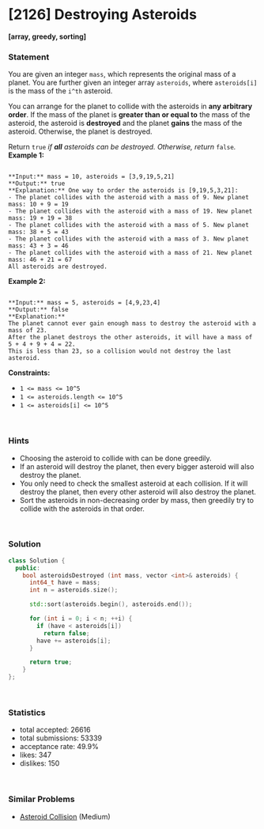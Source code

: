 # [2126] Destroying Asteroids

**[array, greedy, sorting]**

### Statement

You are given an integer `mass`, which represents the original mass of a planet. You are further given an integer array `asteroids`, where `asteroids[i]` is the mass of the `i^th` asteroid.

You can arrange for the planet to collide with the asteroids in **any arbitrary order**. If the mass of the planet is **greater than or equal to** the mass of the asteroid, the asteroid is **destroyed** and the planet **gains** the mass of the asteroid. Otherwise, the planet is destroyed.

Return `true` *if **all** asteroids can be destroyed. Otherwise, return* `false`*.*
**Example 1:**

```

**Input:** mass = 10, asteroids = [3,9,19,5,21]
**Output:** true
**Explanation:** One way to order the asteroids is [9,19,5,3,21]:
- The planet collides with the asteroid with a mass of 9. New planet mass: 10 + 9 = 19
- The planet collides with the asteroid with a mass of 19. New planet mass: 19 + 19 = 38
- The planet collides with the asteroid with a mass of 5. New planet mass: 38 + 5 = 43
- The planet collides with the asteroid with a mass of 3. New planet mass: 43 + 3 = 46
- The planet collides with the asteroid with a mass of 21. New planet mass: 46 + 21 = 67
All asteroids are destroyed.

```

**Example 2:**

```

**Input:** mass = 5, asteroids = [4,9,23,4]
**Output:** false
**Explanation:** 
The planet cannot ever gain enough mass to destroy the asteroid with a mass of 23.
After the planet destroys the other asteroids, it will have a mass of 5 + 4 + 9 + 4 = 22.
This is less than 23, so a collision would not destroy the last asteroid.
```

**Constraints:**
* `1 <= mass <= 10^5`
* `1 <= asteroids.length <= 10^5`
* `1 <= asteroids[i] <= 10^5`


<br />

### Hints

- Choosing the asteroid to collide with can be done greedily.
- If an asteroid will destroy the planet, then every bigger asteroid will also destroy the planet.
- You only need to check the smallest asteroid at each collision. If it will destroy the planet, then every other asteroid will also destroy the planet.
- Sort the asteroids in non-decreasing order by mass, then greedily try to collide with the asteroids in that order.

<br />

### Solution

```cpp
class Solution {
  public:
    bool asteroidsDestroyed (int mass, vector <int>& asteroids) {
      int64_t have = mass;
      int n = asteroids.size();

      std::sort(asteroids.begin(), asteroids.end());

      for (int i = 0; i < n; ++i) {
        if (have < asteroids[i])
          return false;
        have += asteroids[i];
      }

      return true;
    }
};
```

<br />

### Statistics

- total accepted: 26616
- total submissions: 53339
- acceptance rate: 49.9%
- likes: 347
- dislikes: 150

<br />

### Similar Problems

- [Asteroid Collision](https://leetcode.com/problems/asteroid-collision) (Medium)
